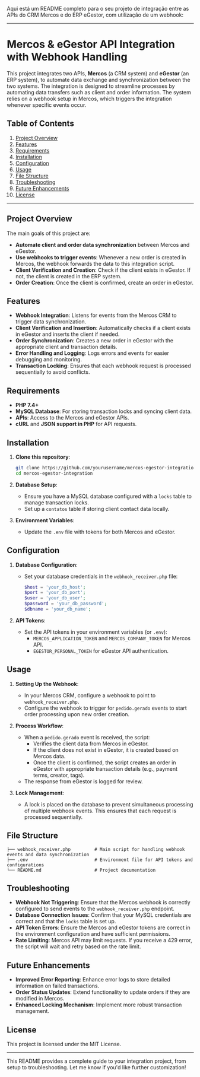 Aqui está um README completo para o seu projeto de integração entre as APIs do CRM Mercos e do ERP eGestor, com utilização de um webhook:

---

# Mercos & eGestor API Integration with Webhook Handling

This project integrates two APIs, **Mercos** (a CRM system) and **eGestor** (an ERP system), to automate data exchange and synchronization between the two systems. The integration is designed to streamline processes by automating data transfers such as client and order information. The system relies on a webhook setup in Mercos, which triggers the integration whenever specific events occur.

## Table of Contents
1. [Project Overview](#project-overview)
2. [Features](#features)
3. [Requirements](#requirements)
4. [Installation](#installation)
5. [Configuration](#configuration)
6. [Usage](#usage)
7. [File Structure](#file-structure)
8. [Troubleshooting](#troubleshooting)
9. [Future Enhancements](#future-enhancements)
10. [License](#license)

---

## Project Overview
The main goals of this project are:
- **Automate client and order data synchronization** between Mercos and eGestor.
- **Use webhooks to trigger events**: Whenever a new order is created in Mercos, the webhook forwards the data to this integration script.
- **Client Verification and Creation**: Check if the client exists in eGestor. If not, the client is created in the ERP system.
- **Order Creation**: Once the client is confirmed, create an order in eGestor.

## Features
- **Webhook Integration**: Listens for events from the Mercos CRM to trigger data synchronization.
- **Client Verification and Insertion**: Automatically checks if a client exists in eGestor and inserts the client if needed.
- **Order Synchronization**: Creates a new order in eGestor with the appropriate client and transaction details.
- **Error Handling and Logging**: Logs errors and events for easier debugging and monitoring.
- **Transaction Locking**: Ensures that each webhook request is processed sequentially to avoid conflicts.

## Requirements
- **PHP 7.4+**
- **MySQL Database**: For storing transaction locks and syncing client data.
- **APIs**: Access to the Mercos and eGestor APIs.
- **cURL** and **JSON support in PHP** for API requests.

## Installation
1. **Clone this repository**:
   ```bash
   git clone https://github.com/yourusername/mercos-egestor-integration.git
   cd mercos-egestor-integration
   ```
2. **Database Setup**:
   - Ensure you have a MySQL database configured with a `locks` table to manage transaction locks.
   - Set up a `contatos` table if storing client contact data locally.

3. **Environment Variables**:
   - Update the `.env` file with tokens for both Mercos and eGestor.

## Configuration
1. **Database Configuration**:
   - Set your database credentials in the `webhook_receiver.php` file:
     ```php
     $host = 'your_db_host';
     $port = 'your_db_port';
     $user = 'your_db_user';
     $password = 'your_db_password';
     $dbname = 'your_db_name';
     ```

2. **API Tokens**:
   - Set the API tokens in your environment variables (or `.env`):
     - `MERCOS_APPLICATION_TOKEN` and `MERCOS_COMPANY_TOKEN` for Mercos API.
     - `EGESTOR_PERSONAL_TOKEN` for eGestor API authentication.

## Usage
1. **Setting Up the Webhook**:
   - In your Mercos CRM, configure a webhook to point to `webhook_receiver.php`.
   - Configure the webhook to trigger for `pedido.gerado` events to start order processing upon new order creation.

2. **Process Workflow**:
   - When a `pedido.gerado` event is received, the script:
     - Verifies the client data from Mercos in eGestor.
     - If the client does not exist in eGestor, it is created based on Mercos data.
     - Once the client is confirmed, the script creates an order in eGestor with appropriate transaction details (e.g., payment terms, creator, tags).
   - The response from eGestor is logged for review.

3. **Lock Management**:
   - A lock is placed on the database to prevent simultaneous processing of multiple webhook events. This ensures that each request is processed sequentially.

## File Structure
```
├── webhook_receiver.php         # Main script for handling webhook events and data synchronization
├── .env                         # Environment file for API tokens and configurations
└── README.md                    # Project documentation
```

## Troubleshooting
- **Webhook Not Triggering**: Ensure that the Mercos webhook is correctly configured to send events to the `webhook_receiver.php` endpoint.
- **Database Connection Issues**: Confirm that your MySQL credentials are correct and that the `locks` table is set up.
- **API Token Errors**: Ensure the Mercos and eGestor tokens are correct in the environment configuration and have sufficient permissions.
- **Rate Limiting**: Mercos API may limit requests. If you receive a 429 error, the script will wait and retry based on the rate limit.

## Future Enhancements
- **Improved Error Reporting**: Enhance error logs to store detailed information on failed transactions.
- **Order Status Updates**: Extend functionality to update orders if they are modified in Mercos.
- **Enhanced Locking Mechanism**: Implement more robust transaction management.

## License
This project is licensed under the MIT License.

---

This README provides a complete guide to your integration project, from setup to troubleshooting. Let me know if you'd like further customization!
